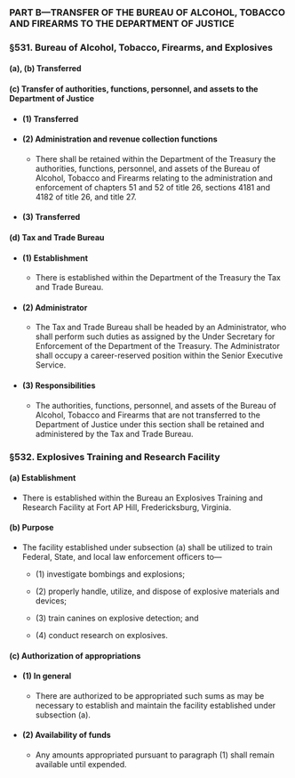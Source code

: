 ### PART B—TRANSFER OF THE BUREAU OF ALCOHOL, TOBACCO AND FIREARMS TO THE DEPARTMENT OF JUSTICE

### §531. Bureau of Alcohol, Tobacco, Firearms, and Explosives
#### (a), (b) Transferred
#### (c) Transfer of authorities, functions, personnel, and assets to the Department of Justice
* #### (1) Transferred
* #### (2) Administration and revenue collection functions
  * There shall be retained within the Department of the Treasury the authorities, functions, personnel, and assets of the Bureau of Alcohol, Tobacco and Firearms relating to the administration and enforcement of chapters 51 and 52 of title 26, sections 4181 and 4182 of title 26, and title 27.

* #### (3) Transferred
#### (d) Tax and Trade Bureau
* #### (1) Establishment
  * There is established within the Department of the Treasury the Tax and Trade Bureau.

* #### (2) Administrator
  * The Tax and Trade Bureau shall be headed by an Administrator, who shall perform such duties as assigned by the Under Secretary for Enforcement of the Department of the Treasury. The Administrator shall occupy a career-reserved position within the Senior Executive Service.

* #### (3) Responsibilities
  * The authorities, functions, personnel, and assets of the Bureau of Alcohol, Tobacco and Firearms that are not transferred to the Department of Justice under this section shall be retained and administered by the Tax and Trade Bureau.

### §532. Explosives Training and Research Facility
#### (a) Establishment
* There is established within the Bureau an Explosives Training and Research Facility at Fort AP Hill, Fredericksburg, Virginia.

#### (b) Purpose
* The facility established under subsection (a) shall be utilized to train Federal, State, and local law enforcement officers to—

  * (1) investigate bombings and explosions;

  * (2) properly handle, utilize, and dispose of explosive materials and devices;

  * (3) train canines on explosive detection; and

  * (4) conduct research on explosives.

#### (c) Authorization of appropriations
* #### (1) In general
  * There are authorized to be appropriated such sums as may be necessary to establish and maintain the facility established under subsection (a).

* #### (2) Availability of funds
  * Any amounts appropriated pursuant to paragraph (1) shall remain available until expended.